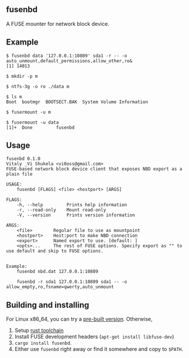 fusenbd
---

A FUSE mounter for network block device.

Example
---

```
$ fusenbd data '127.0.0.1:10809' sda1 -r -- -o auto_unmount,default_permissions,allow_other,ro&
[1] 14013

$ mkdir -p m

$ ntfs-3g -o ro ./data m

$ ls m
Boot  bootmgr  BOOTSECT.BAK  System Volume Information

$ fusermount -u m

$ fusermount -u data
[1]+  Done         fusenbd 
```

Usage
---

```
fusenbd 0.1.0
Vitaly _Vi Shukela <vi0oss@gmail.com>
FUSE-based network block device client that exposes NBD export as a plain file

USAGE:
    fusenbd [FLAGS] <file> <hostport> [ARGS]

FLAGS:
    -h, --help         Prints help information
    -r, --read-only    Mount read-only
    -V, --version      Prints version information

ARGS:
    <file>        Regular file to use as mountpoint
    <hostport>    Host:port to make NBD connection
    <export>      Named export to use. [default: ]
    <opts>...     The rest of FUSE options. Specify export as "" to use default and skip to FUSE options.


Example:
    fusenbd nbd.dat 127.0.0.1:10809
    
    fusenbd -r sda1 127.0.0.1:10809 sda1 -- -o allow_empty,ro,fsname=qwerty,auto_unmount
```


Building and installing
---

For Linux x86_64, you can try a [pre-built version](https://github.com/vi/fusenbd/releases).
Otherwise,

1. Setup [rust toolchain](https://rustup.rs)
2. Install FUSE development headers (`apt-get install libfuse-dev`)
3. `cargo install fusenbd`.
4. Either use `fusenbd` right away or find it somewhere and copy to `$PATH`.

